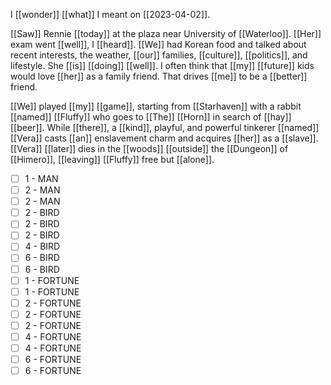 I [[wonder]] [[what]] I meant on [[2023-04-02]].

[[Saw]] Rennie [[today]] at the plaza near University of [[Waterloo]]. [[Her]] exam went [[well]], I [[heard]]. [[We]] had Korean food and talked about recent interests, the weather, [[our]] families, [[culture]], [[politics]], and lifestyle. She [[is]] [[doing]] [[well]]. I often think that [[my]] [[future]] kids would love [[her]] as a family friend. That drives [[me]] to be a [[better]] friend.

[[We]] played [[my]] [[game]], starting from [[Starhaven]] with a rabbit [[named]] [[Fluffy]] who goes to [[The]] [[Horn]] in search of [[hay]] [[beer]]. While [[there]], a [[kind]], playful, and powerful tinkerer [[named]] [[Vera]] casts [[an]] enslavement charm and acquires [[her]] as a [[slave]]. [[Vera]] [[later]] dies in the [[woods]] [[outside]] the [[Dungeon]] of [[Himero]], [[leaving]] [[Fluffy]] free but [[alone]].

- [ ] 1 - MAN
- [ ] 2 - MAN
- [ ] 2 - MAN
- [ ] 2 - BIRD
- [ ] 2 - BIRD
- [ ] 2 - BIRD
- [ ] 4 - BIRD
- [ ] 6 - BIRD
- [ ] 6 - BIRD
- [ ] 1 - FORTUNE
- [ ] 1 - FORTUNE
- [ ] 2 - FORTUNE
- [ ] 2 - FORTUNE
- [ ] 2 - FORTUNE
- [ ] 4 - FORTUNE
- [ ] 4 - FORTUNE
- [ ] 6 - FORTUNE
- [ ] 6 - FORTUNE